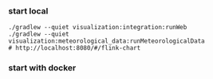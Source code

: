 ### start local

```
./gradlew --quiet visualization:integration:runWeb
./gradlew --quiet visualization:meteorological_data:runMeteorologicalData
# http://localhost:8080/#/flink-chart
```

### start with docker